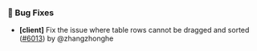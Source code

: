### 🐛 Bug Fixes

- **[client]** Fix the issue where table rows cannot be dragged and sorted ([#6013](https://github.com/nocobase/nocobase/pull/6013)) by @zhangzhonghe

